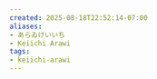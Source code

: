 ```yaml
---
created: 2025-08-18T22:52:14-07:00
aliases:
- あらゐけいいち
- Keiichi Arawi
tags:
- keiichi-arawi
---
```


